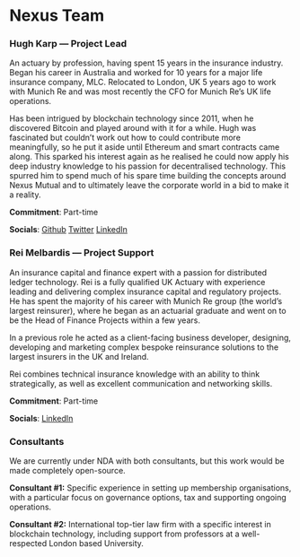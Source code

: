 # Nexus Team

### Hugh Karp — Project Lead

An actuary by profession, having spent 15 years in the insurance industry. Began his career in Australia and worked for 10 years for a major life insurance company, MLC. Relocated to London, UK 5 years ago to work with Munich Re and was most recently the CFO for Munich Re’s UK life operations.

Has been intrigued by blockchain technology since 2011, when he discovered Bitcoin and played around with it for a while. Hugh was fascinated but couldn’t work out how to could contribute more meaningfully, so he put it aside until Ethereum and smart contracts came along. This sparked his interest again as he realised he could now apply his deep industry knowledge to his passion for decentralised technology. This spurred him to spend much of his spare time building the concepts around Nexus Mutual and to ultimately leave the corporate world in a bid to make it a reality.

**Commitment**: Part-time

**Socials**: [Github](https://github.com/hughkarp) [Twitter](https://twitter.com/HughKarp) [LinkedIn]( https://www.linkedin.com/in/hughkarp/)


### Rei Melbardis — Project Support

An insurance capital and finance expert with a passion for distributed ledger technology. Rei is a fully qualified UK Actuary with experience leading and delivering complex insurance capital and regulatory projects. He has spent the majority of his career with Munich Re group (the world’s largest reinsurer), where he began as an actuarial graduate and went on to be the Head of Finance Projects within a few years.

In a previous role he acted as a client-facing business developer, designing, developing and marketing complex bespoke reinsurance solutions to the largest insurers in the UK and Ireland.

Rei combines technical insurance knowledge with an ability to think strategically, as well as excellent communication and networking skills.

**Commitment**: Part-time

**Socials**: [LinkedIn](https://www.linkedin.com/in/reinis-melbardis/)

### Consultants

We are currently under NDA with both consultants, but this work would be made completely open-source.

**Consultant #1:** Specific experience in setting up membership organisations, with a particular focus on governance options, tax and supporting ongoing operations.

**Consultant #2:** International top-tier law firm with a specific interest in blockchain technology, including support from professors at a well-respected London based University.
